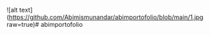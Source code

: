 ![alt text](https://github.com/Abimismunandar/abimportofolio/blob/main/1.jpg raw=true)# abimportofolio
